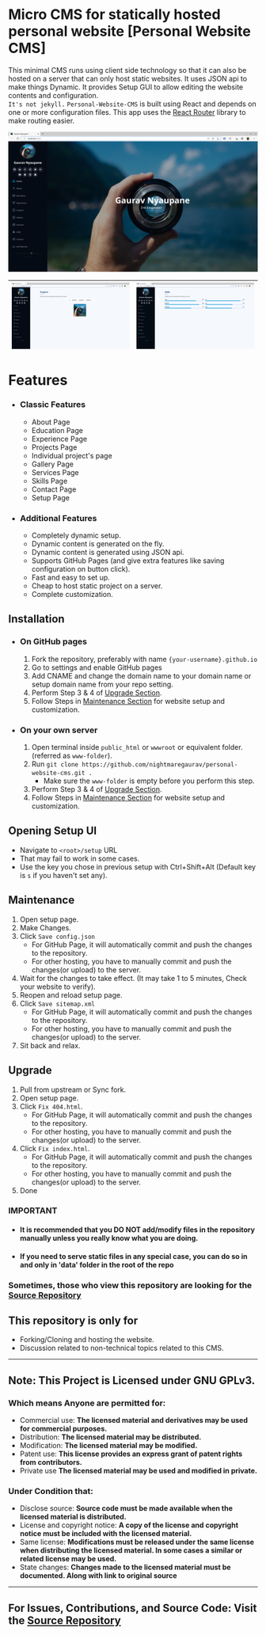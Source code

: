 # Micro CMS for statically hosted personal website [Personal Website CMS]
This minimal CMS runs using client side technology so that it can also be hosted on a server that can only host static websites. It uses JSON api to make things Dynamic. It provides Setup GUI to allow editing the website contents and configuration.
<br>
`It's not jekyll.` `Personal-Website-CMS` is built using React and depends on one or more configuration files. This app uses the [React Router](https://reactrouter.com/) library to make routing easier.

![](1.png)

| ![](2.png) | ![](3.png) |
|:----------:|:----------:|

# Features
* ### Classic Features
    * About Page
    * Education Page
    * Experience Page
    * Projects Page
    * Individual project's page
    * Gallery Page
    * Services Page
    * Skills Page
    * Contact Page
    * Setup Page
* ### Additional Features
  * Completely dynamic setup.
  * Dynamic content is generated on the fly.
  * Dynamic content is generated using JSON api.
  * Supports GitHub Pages (and give extra features like saving configuration on button click).
  * Fast and easy to set up.
  * Cheap to host static project on a server.
  * Complete customization.

## Installation
* ### On GitHub pages
  1. Fork the repository, preferably with name `{your-username}.github.io`
  2. Go to settings and enable GitHub pages
  3. Add CNAME and change the domain name to your domain name or setup domain name from your repo setting.
  4. Perform Step 3 & 4 of [Upgrade Section](#upgrade).
  5. Follow Steps in [Maintenance Section](#maintenance) for website setup and customization.

* ### On your own server
  1. Open terminal inside `public_html` or `wwwroot` or equivalent folder. (referred as `www-folder`).
  2. Run `git clone https://github.com/nightmaregaurav/personal-website-cms.git .`
     * Make sure the `www-folder` is empty before you perform this step.
  2. Perform Step 3 & 4 of [Upgrade Section](#upgrade).
  3. Follow Steps in [Maintenance Section](#maintenance) for website setup and customization.

## Opening Setup UI
* Navigate to `<root>/setup` URL
* That may fail to work in some cases.
* Use the key you chose in previous setup with Ctrl+Shift+Alt (Default key is `s` if you haven't set any).

## Maintenance
1. Open setup page.
2. Make Changes.
3. Click `Save config.json`
   * For GitHub Page, it will automatically commit and push the changes to the repository.
   * For other hosting, you have to manually commit and push the changes(or upload) to the server.
4. Wait for the changes to take effect. (It may take 1 to 5 minutes, Check your website to verify).
5. Reopen and reload setup page.
6. Click `Save sitemap.xml`
   * For GitHub Page, it will automatically commit and push the changes to the repository.
   * For other hosting, you have to manually commit and push the changes(or upload) to the server.
7. Sit back and relax.

## Upgrade
1. Pull from upstream or Sync fork.
2. Open setup page.
3. Click `Fix 404.html`. 
   * For GitHub Page, it will automatically commit and push the changes to the repository.
   * For other hosting, you have to manually commit and push the changes(or upload) to the server.
4. Click `Fix index.html`.
   * For GitHub Page, it will automatically commit and push the changes to the repository.
   * For other hosting, you have to manually commit and push the changes(or upload) to the server.
5. Done

### IMPORTANT
* #### It is recommended that you DO NOT add/modify files in the repository manually unless you really know what you are doing.
* #### If you need to serve static files in any special case, you can do so in and only in 'data' folder in the root of the repo</b>

### Sometimes, those who view this repository are looking for the [Source Repository](https://github.com/nightmaregaurav/personal-website-cms-source)

## This repository is only for
* Forking/Cloning and hosting the website.
* Discussion related to non-technical topics related to this CMS.

---
## Note: This Project is Licensed under GNU GPLv3.

### Which means Anyone are permitted for:
- Commercial use: **The licensed material and derivatives may be used for commercial purposes.**
- Distribution: **The licensed material may be distributed.**
- Modification: **The licensed material may be modified.**
- Patent use: **This license provides an express grant of patent rights from contributors.**
- Private use **The licensed material may be used and modified in private.**

### Under Condition that:
- Disclose source: **Source code must be made available when the licensed material is distributed.**
- License and copyright notice: **A copy of the license and copyright notice must be included with the licensed material.**
- Same license: **Modifications must be released under the same license when distributing the licensed material. In some cases a similar or related license may be used.**
- State changes: **Changes made to the licensed material must be documented. Along with link to original source**

---
For Issues, Contributions, and Source Code: Visit the [Source Repository](https://github.com/nightmaregaurav/personal-website-cms-source)
---
